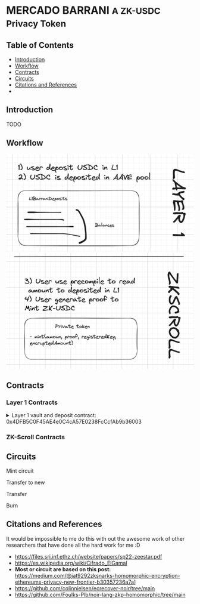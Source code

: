 # MERCADO BARRANI <small>A ZK-USDC Privacy Token</small>


## Table of Contents

- [Introduction](#Introduction)
- [Workflow](#Workflow)
- [Contracts](#Contracts)
- [Circuits](#Circuits)
- [Citations and References](#Citations-and-References)
- 

## Introduction

TODO

## Workflow

<img src="./step1.png" />

<img src="./step2.png" />

## Contracts

### Layer 1 Contracts

<details>

<summary>Layer 1 vault and deposit contract: 0x4DFB5C0F45AE4e0C4cA57E0238FcCcfAb9b36003</summary>

Deployed with command:
```sh
forge script script/Layer1.s.sol --rpc-url=https://eth-sepolia.public.blastapi.io --verify --private-key=0x... --etherscan-api-key=...
[⠊] Compiling...
No files changed, compilation skipped
Script ran successfully.

== Return ==
vault: contract Vault 0x4DFB5C0F45AE4e0C4cA57E0238FcCcfAb9b36003

## Setting up 1 EVM.

==========================

Chain 11155111

Estimated gas price: 7.003102858 gwei

Estimated total gas used for script: 777896

Estimated amount required: 0.005447685700826768 ETH

==========================

##### sepolia
✅  [Success]Hash: 0xf4c0e86dc5483fa0fbaa09b46c4708e11d86e03be2c7b1ccb9c026bb88f8353d
Contract Address: 0x4DFB5C0F45AE4e0C4cA57E0238FcCcfAb9b36003
Block: 6431154
Paid: 0.00244380533625144 ETH (598640 gas * 4.082262021 gwei)

✅ Sequence #1 on sepolia | Total Paid: 0.00244380533625144 ETH (598640 gas * avg 4.082262021 gwei)
...
Submitting verification for [src/Layer1/Vault.sol:Vault] 0x4DFB5C0F45AE4e0C4cA57E0238FcCcfAb9b36003.
Submitted contract for verification:
        Response: `OK`
```

</details>


### ZK-Scroll Contracts


## Circuits

Mint circuit

Transfer to new

Transfer

Burn

## Citations and References

It would be impossible to me do this with out the awesome work of other researchers that have done all the hard work for me :D

- https://files.sri.inf.ethz.ch/website/papers/sp22-zeestar.pdf
- https://es.wikipedia.org/wiki/Cifrado_ElGamal
- **Most or circuit are based on this post:** https://medium.com/@jat9292zksnarks-homomorphic-encryption-ethereums-privacy-new-frontier-b30357236a7a]
- https://github.com/colinnielsen/ecrecover-noir/tree/main
- https://github.com/Foulks-Plb/noir-lang-zkp-homomorphic/tree/main
